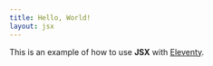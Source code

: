 ```yaml
---
title: Hello, World!
layout: jsx
---
```


<p>This is an example of how to use <strong>JSX</strong> with <a href="https://www.11ty.dev">Eleventy</a>.</p>
